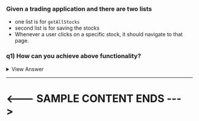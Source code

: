 
### Given a trading application and there are two lists
- one list is for `getAllStocks`
- second list is for saving the stocks
- Whenever a user clicks on a specific stock, it should navigate to that page.

### q1) How can you achieve above functionality?

<details>

- #### To navigate to a specific stock page when a user clicks on a stock from the stock list, you can follow these steps:

**1. Routing Setup**: 
  - Application is set up with React Router and that the stock pages are associated with dynamic routes.

```js
// App.js or a similar main file
import { BrowserRouter as Router, Route, Routes } from 'react-router-dom';
import AllStocks from './components/AllStocks';
import StockDetail from './components/StockDetail';

function App() {
  return (
    <Router>
      <Routes>
        <Route path="/" element={<AllStocks />} />
        <Route path="/stock/:stockId" element={<StockDetail />} />
      </Routes>
    </Router>
  );
}
```

**2. Click Handler:**
  - Attach a click handler to each stock item in the AllStocks component that uses the **`useNavigate`** hook from React Router to navigate to the corresponding stock page.

```js
// AllStocks.js
import { useNavigate } from 'react-router-dom';

function AllStocks({ stocks }) {
  const navigate = useNavigate();

  const handleStockClick = (stockId) => {
    navigate(`/stock/${stockId}`);
  };

  return (
    <ul>
      {stocks.map(stock => (
        <li key={stock.id} onClick={() => handleStockClick(stock.id)}>
          {stock.name}
        </li>
      ))}
    </ul>
  );
}
```

#### 3. Stock Detail Page: 
  - Create a detail page that extracts the stock ID from the URL parameters to fetch and display the relevant stock information.


```js
// StockDetail.js
import { useParams } from 'react-router-dom';

function StockDetail() {
  const { stockId } = useParams();

  // Fetch stock details with `stockId`

  return <div>Stock Details for {stockId}</div>;
}
```

<summary>
View Answer
</summary>
</details>

----

# <--- SAMPLE CONTENT ENDS --->
